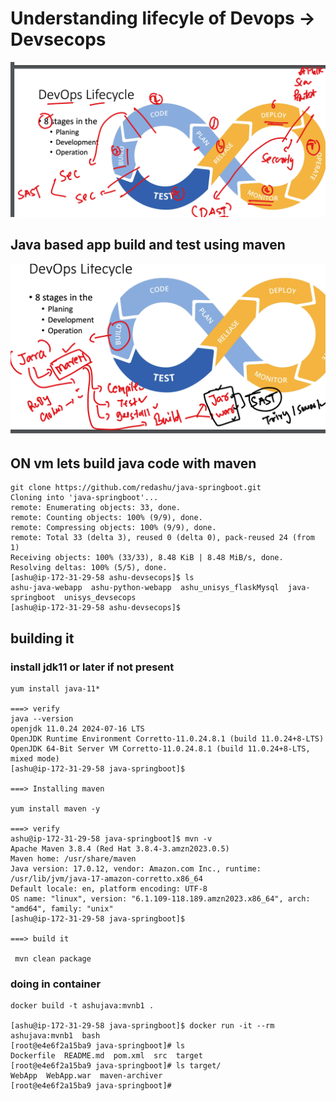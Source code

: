 # Understanding lifecyle of Devops -> Devsecops 

<img src="dev1.png">

## Java based app build and test using maven 

<img src="mvn1.png">

## ON vm lets build java code with maven 

```
git clone https://github.com/redashu/java-springboot.git
Cloning into 'java-springboot'...
remote: Enumerating objects: 33, done.
remote: Counting objects: 100% (9/9), done.
remote: Compressing objects: 100% (9/9), done.
remote: Total 33 (delta 3), reused 0 (delta 0), pack-reused 24 (from 1)
Receiving objects: 100% (33/33), 8.48 KiB | 8.48 MiB/s, done.
Resolving deltas: 100% (5/5), done.
[ashu@ip-172-31-29-58 ashu-devsecops]$ ls
ashu-java-webapp  ashu-python-webapp  ashu_unisys_flaskMysql  java-springboot  unisys_devsecops
[ashu@ip-172-31-29-58 ashu-devsecops]$ 

```

## building it 

### install jdk11 or later if not present 

```
yum install java-11* 

===> verify 
java --version 
openjdk 11.0.24 2024-07-16 LTS
OpenJDK Runtime Environment Corretto-11.0.24.8.1 (build 11.0.24+8-LTS)
OpenJDK 64-Bit Server VM Corretto-11.0.24.8.1 (build 11.0.24+8-LTS, mixed mode)
[ashu@ip-172-31-29-58 java-springboot]$ 

===> Installing maven 

yum install maven -y

===> verify 
ashu@ip-172-31-29-58 java-springboot]$ mvn -v
Apache Maven 3.8.4 (Red Hat 3.8.4-3.amzn2023.0.5)
Maven home: /usr/share/maven
Java version: 17.0.12, vendor: Amazon.com Inc., runtime: /usr/lib/jvm/java-17-amazon-corretto.x86_64
Default locale: en, platform encoding: UTF-8
OS name: "linux", version: "6.1.109-118.189.amzn2023.x86_64", arch: "amd64", family: "unix"
[ashu@ip-172-31-29-58 java-springboot]$ 

===> build it 

 mvn clean package
```

### doing in container 

```
docker build -t ashujava:mvnb1 . 

[ashu@ip-172-31-29-58 java-springboot]$ docker run -it --rm  ashujava:mvnb1  bash 
[root@e4e6f2a15ba9 java-springboot]# ls
Dockerfile  README.md  pom.xml  src  target
[root@e4e6f2a15ba9 java-springboot]# ls target/
WebApp  WebApp.war  maven-archiver
[root@e4e6f2a15ba9 java-springboot]# 

```

